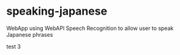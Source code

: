 # speaking-japanese
WebApp using WebAPI Speech Recognition to allow user to speak Japanese phrases

test 3
